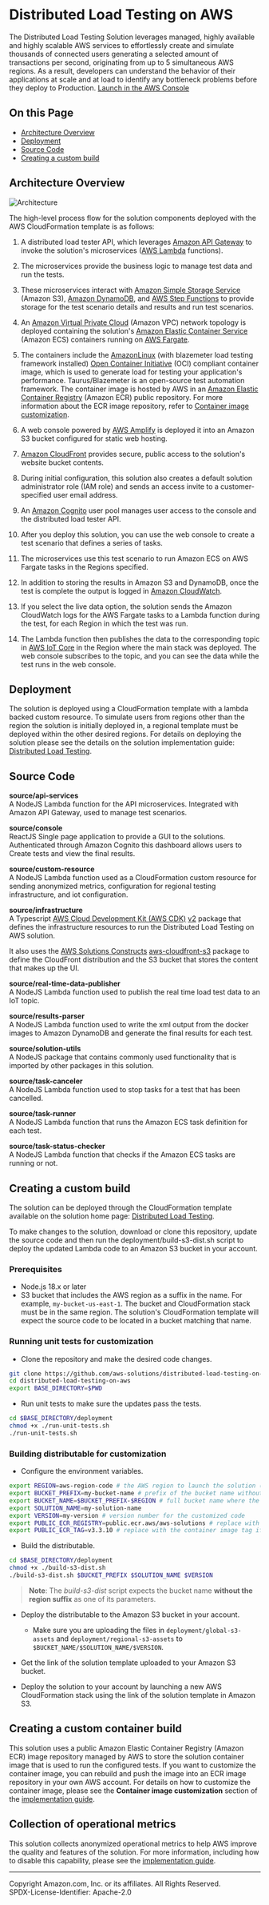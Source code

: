 # Distributed Load Testing on AWS

The Distributed Load Testing Solution leverages managed, highly available and highly scalable AWS services to effortlessly create and simulate thousands of connected users generating a selected amount of transactions per second, originating from up to 5 simultaneous AWS regions. As a result, developers can understand the behavior of their applications at scale and at load to identify any bottleneck problems before they deploy to Production. [Launch in the AWS Console](https://console.aws.amazon.com/cloudformation/home?region=us-east-1#/stacks/new?&templateURL=https://solutions-reference.s3.amazonaws.com/distributed-load-testing-on-aws/latest/distributed-load-testing-on-aws.template&redirectId=GitHub)

## On this Page

- [Architecture Overview](#architecture-overview)
- [Deployment](#deployment)
- [Source Code](#source-code)
- [Creating a custom build](#creating-a-custom-build)

## Architecture Overview

![Architecture](architecture.png)

The high-level process flow for the solution components deployed with the AWS CloudFormation template is as follows:  

1. A distributed load tester API, which leverages [Amazon API Gateway](https://aws.amazon.com/api-gateway) to invoke the solution's microservices ([AWS Lambda](https://aws.amazon.com/lambda) functions).

2. The microservices provide the business logic to manage test data and run the tests.

3. These microservices interact with [Amazon Simple Storage Service](https://aws.amazon.com/s3) (Amazon S3), [Amazon DynamoDB](https://aws.amazon.com/dynamodb), and [AWS Step Functions](https://aws.amazon.com/step-functions) to provide storage for the test scenario details and results and run test scenarios.

4. An [Amazon Virtual Private Cloud](https://aws.amazon.com/vpc) (Amazon VPC) network topology is deployed containing the solution\'s [Amazon Elastic Container Service](https://aws.amazon.com/ecs) (Amazon ECS) containers running on [AWS Fargate](https://aws.amazon.com/fargate).

5. The containers include the [AmazonLinux](https://aws.amazon.com/linux/amazon-linux-2023/) (with blazemeter load testing framework installed) [Open Container Initiative](https://opencontainers.org/) (OCI) compliant container image, which is used to generate load for testing your application\'s performance. Taurus/Blazemeter is an open-source test automation framework. The container image is hosted by AWS in an [Amazon Elastic Container Registry](https://aws.amazon.com/ecr) (Amazon ECR) public repository. For more information about the ECR image repository, refer to [Container image customization](https://docs.aws.amazon.com/solutions/latest/distributed-load-testing-on-aws/container-image.html).

6. A web console powered by [AWS Amplify](https://aws.amazon.com/amplify) is deployed it into an Amazon S3 bucket configured for static web hosting.

7. [Amazon CloudFront](https://aws.amazon.com/cloudfront) provides secure, public access to the solution\'s website bucket contents.

8. During initial configuration, this solution also creates a default solution administrator role (IAM role) and sends an access invite to a customer-specified user email address.

9. An [Amazon Cognito](https://aws.amazon.com/cognito) user pool manages user access to the console and the distributed load tester API.

10. After you deploy this solution, you can use the web console to create a test scenario that defines a series of tasks.

11. The microservices use this test scenario to run Amazon ECS on AWS Fargate tasks in the Regions specified.

12. In addition to storing the results in Amazon S3 and DynamoDB, once the test is complete the output is logged in [Amazon CloudWatch](https://aws.amazon.com/cloudwatch).

13. If you select the live data option, the solution sends the Amazon CloudWatch logs for the AWS Fargate tasks to a Lambda function during the test, for each Region in which the test was run.

14. The Lambda function then publishes the data to the corresponding topic in [AWS IoT Core](https://aws.amazon.com/iot-core) in the Region where the main stack was deployed. The web console subscribes to the topic, and you can see the data while the test runs in the web console.

## Deployment

The solution is deployed using a CloudFormation template with a lambda backed custom resource. To simulate users from regions other than the region the solution is initially deployed in, a regional template must be deployed within the other desired regions. For details on deploying the solution please see the details on the solution implementation guide: [Distributed Load Testing](https://docs.aws.amazon.com/solutions/latest/distributed-load-testing-on-aws/deployment.html).

## Source Code

**source/api-services**<br/>
A NodeJS Lambda function for the API microservices. Integrated with Amazon API Gateway, used to manage test scenarios.

**source/console**<br/>
ReactJS Single page application to provide a GUI to the solutions. Authenticated through Amazon Cognito this dashboard allows users to Create tests and view the final results.

**source/custom-resource**<br/>
A NodeJS Lambda function used as a CloudFormation custom resource for sending anonymized metrics, configuration for regional testing infrastructure, and iot configuration.

**source/infrastructure**<br/>
A Typescript [AWS Cloud Development Kit (AWS CDK)](https://aws.amazon.com/cdk/) [v2](https://docs.aws.amazon.com/cdk/v2/guide/home.html) package that defines the infrastructure resources to run the Distributed Load Testing on AWS solution.

It also uses the [AWS Solutions Constructs](https://aws.amazon.com/solutions/constructs/) [aws-cloudfront-s3](https://docs.aws.amazon.com/solutions/latest/constructs/aws-cloudfront-s3.html) package to define the CloudFront distribution and the S3 bucket that stores the content that makes up the UI.

**source/real-time-data-publisher**<br/>
A NodeJS Lambda function used to publish the real time load test data to an IoT topic.

**source/results-parser**<br/>
A NodeJS Lambda function used to write the xml output from the docker images to Amazon DynamoDB and generate the final results for each test.

**source/solution-utils**<br/>
A NodeJS package that contains commonly used functionality that is imported by other packages in this solution.

**source/task-canceler**<br/>
A NodeJS Lambda function used to stop tasks for a test that has been cancelled.

**source/task-runner**<br/>
A NodeJS Lambda function that runs the Amazon ECS task definition for each test.

**source/task-status-checker**<br/>
A NodeJS Lambda function that checks if the Amazon ECS tasks are running or not.

## Creating a custom build

The solution can be deployed through the CloudFormation template available on the solution home page: [Distributed Load Testing](https://aws.amazon.com/solutions/implementations/distributed-load-testing-on-aws/).

To make changes to the solution, download or clone this repository, update the source code and then run the deployment/build-s3-dist.sh script to deploy the updated Lambda code to an Amazon S3 bucket in your account.

### Prerequisites

- Node.js 18.x or later
- S3 bucket that includes the AWS region as a suffix in the name. For example, `my-bucket-us-east-1`. The bucket and CloudFormation stack must be in the same region. The solution's CloudFormation template will expect the source code to be located in a bucket matching that name.

### Running unit tests for customization

- Clone the repository and make the desired code changes.

```bash
git clone https://github.com/aws-solutions/distributed-load-testing-on-aws.git
cd distributed-load-testing-on-aws
export BASE_DIRECTORY=$PWD
```

- Run unit tests to make sure the updates pass the tests.

```bash
cd $BASE_DIRECTORY/deployment
chmod +x ./run-unit-tests.sh
./run-unit-tests.sh
```

### Building distributable for customization

- Configure the environment variables.

```bash
export REGION=aws-region-code # the AWS region to launch the solution (e.g. us-east-1)
export BUCKET_PREFIX=my-bucket-name # prefix of the bucket name without the region code
export BUCKET_NAME=$BUCKET_PREFIX-$REGION # full bucket name where the code will reside
export SOLUTION_NAME=my-solution-name
export VERSION=my-version # version number for the customized code
export PUBLIC_ECR_REGISTRY=public.ecr.aws/aws-solutions # replace with the container registry and image if you want to use a different container image
export PUBLIC_ECR_TAG=v3.3.10 # replace with the container image tag if you want to use a different container image
```

- Build the distributable.

```bash
cd $BASE_DIRECTORY/deployment
chmod +x ./build-s3-dist.sh
./build-s3-dist.sh $BUCKET_PREFIX $SOLUTION_NAME $VERSION
```

> **Note**: The _build-s3-dist_ script expects the bucket name **without the region suffix** as one of its parameters.

- Deploy the distributable to the Amazon S3 bucket in your account.

  - Make sure you are uploading the files in `deployment/global-s3-assets` and `deployment/regional-s3-assets` to `$BUCKET_NAME/$SOLUTION_NAME/$VERSION`.

- Get the link of the solution template uploaded to your Amazon S3 bucket.

- Deploy the solution to your account by launching a new AWS CloudFormation stack using the link of the solution template in Amazon S3.

## Creating a custom container build

This solution uses a public Amazon Elastic Container Registry (Amazon ECR) image repository managed by AWS to store the solution container image that is used to run the configured tests. If you want to customize the container image, you can rebuild and push the image into an ECR image repository in your own AWS account.
For details on how to customize the container image, please see the **Container image customization** section of the [implementation guide](https://docs.aws.amazon.com/solutions/latest/distributed-load-testing-on-aws/container-image.html).

## Collection of operational metrics

This solution collects anonymized operational metrics to help AWS improve the quality and features of the solution. For more information, including how to disable this capability, please see the [implementation guide](https://docs.aws.amazon.com/solutions/latest/distributed-load-testing-on-aws/operational-metrics.html).

---

Copyright Amazon.com, Inc. or its affiliates. All Rights Reserved.<br />
SPDX-License-Identifier: Apache-2.0
